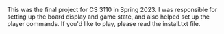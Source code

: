 This was the final project for CS 3110 in Spring 2023. I was responsible for setting up the board display and game state, and also helped set up the player commands. If you'd like to play, please read the install.txt file.
